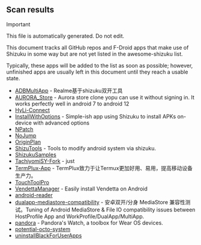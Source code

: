 ## Scan results
> [!IMPORTANT]
> This file is automatically generated. Do not edit.

This document tracks all GitHub repos and F-Droid apps that make use of Shizuku in some way but are not yet listed in the awesome-shizuku list.

Typically, these apps will be added to the list as soon as possible; however, unfinished apps are usually left in this document until they reach a usable state.

 * [ADBMultiApp](https://github.com/Mobsama/ADBMultiApp) - Realme基于shizuku双开工具
 * [AURORA_Store](https://github.com/elonmasai7/AURORA_Store) - Aurora store clone yopu can use it without signing in. It works perfectly well in android 7 to android 12
 * [HyLi-Connect](https://github.com/Lyxot/HyLi-Connect)
 * [InstallWithOptions](https://github.com/zacharee/InstallWithOptions) - Simple-ish app using Shizuku to install APKs on-device with advanced options
 * [NPatch](https://github.com/vaginessa/NPatch)
 * [NoJump](https://github.com/Mufanc/NoJump)
 * [OriginPlan](https://github.com/ItosEO/OriginPlan)
 * [ShizuTools](https://github.com/legendsayantan/ShizuTools) - Tools to modify android system via shizuku.
 * [ShizukuSamples](https://github.com/LinerSRT/ShizukuSamples)
 * [TachiyomiSY-Fork](https://github.com/Hero-Over/TachiyomiSY-Fork) - just
 * [TermPlux-App](https://github.com/TermPlux/TermPlux-App) - TermPlux致力于让Termux更加好用、易用，提高移动设备生产力。
 * [TouchToolPro](https://github.com/mr-bogey/TouchToolPro)
 * [VendettaManager](https://github.com/vendetta-mod/VendettaManager) - Easily install Vendetta on Android
 * [android-reader](https://github.com/justinrubek/android-reader)
 * [dualapp-mediastore-compatibility](https://github.com/kaedea/dualapp-mediastore-compatibility) - 安卓双开/分身 MediaStore 兼容性测试。Tuning of Android MediaStore & File IO compatibility issues between HostProfile App and WorkProfile/DualApp/MultiApp.
 * [pandora](https://github.com/maisymoe/pandora) - Pandora's Watch, a toolbox for Wear OS devices.
 * [potential-octo-system](https://github.com/Asilkan5807/potential-octo-system)
 * [uninstallBlackForUserApps](https://github.com/sbmatch/uninstallBlackForUserApps)
